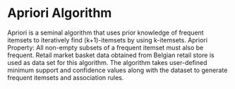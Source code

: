 # Apriori Algorithm
Apriori is a seminal algorithm that uses prior knowledge of frequent itemsets to iteratively find (k+1)-itemsets by using k-itemsets.
Apriori Property: All non-empty subsets of a frequent itemset must also be frequent.
Retail market basket data obtained from Belgian retail store is used as data set for this algorithm. The algorithm takes user-defined minimum support and confidence values along with the dataset to generate frequent itemsets and association rules.
